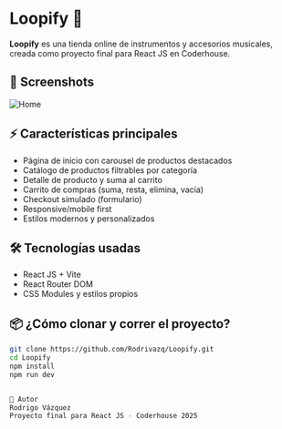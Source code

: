 # Loopify 🎸

**Loopify** es una tienda online de instrumentos y accesorios musicales, creada como proyecto final para React JS en Coderhouse.

## 📸 Screenshots

![Home](https://github.com/user-attachments/assets/36926506-a4a3-4207-a4fe-114da626d66f)



## ⚡ Características principales

- Página de inicio con carousel de productos destacados
- Catálogo de productos filtrables por categoría
- Detalle de producto y suma al carrito
- Carrito de compras (suma, resta, elimina, vacía)
- Checkout simulado (formulario)
- Responsive/mobile first
- Estilos modernos y personalizados

## 🛠️ Tecnologías usadas

- React JS + Vite
- React Router DOM
- CSS Modules y estilos propios

## 📦 ¿Cómo clonar y correr el proyecto?

```bash
git clone https://github.com/Rodrivazq/Loopify.git
cd Loopify
npm install
npm run dev


👤 Autor
Rodrigo Vázquez
Proyecto final para React JS - Coderhouse 2025
